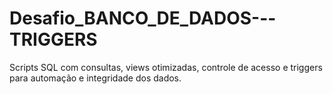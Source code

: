 # Desafio_BANCO_DE_DADOS---TRIGGERS
Scripts SQL com consultas, views otimizadas, controle de acesso e triggers para automação e integridade dos dados.
